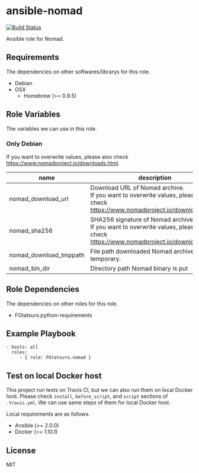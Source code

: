 ansible-nomad
====================================

[![Build Status](https://travis-ci.org/FGtatsuro/ansible-nomad.svg?branch=master)](https://travis-ci.org/FGtatsuro/ansible-nomad)

Ansible role for Nomad.

Requirements
------------

The dependencies on other softwares/librarys for this role.

- Debian
- OSX
  - Homebrew (>= 0.9.5)

Role Variables
--------------

The variables we can use in this role.

### Only Debian

If you want to overwrite values, please also check https://www.nomadproject.io/downloads.html.

|name|description|type|default|
|---|---|---|---|
|nomad_download_url|Download URL of Nomad archive. <br>If you want to overwrite values, please also check https://www.nomadproject.io/downloads.html.|str|https://releases.hashicorp.com/nomad/0.4.1/nomad_0.4.1_linux_amd64.zip|
|nomad_sha256|SHA256 signature of Nomad archive. <br>If you want to overwrite values, please also check https://www.nomadproject.io/downloads.html.|str|0cdb5dd95c918c6237dddeafe2e9d2049558fea79ed43eacdfcd247d5b093d67|
|nomad_download_tmppath|File path downloaded Nomad archive is put temporary.|str|/tmp/nomad.zip|
|nomad_bin_dir|Directory path Nomad binary is put|str|/usr/local/bin|

Role Dependencies
-----------------

The dependencies on other roles for this role.

- FGtatsuro.python-requirements

Example Playbook
----------------

    - hosts: all
      roles:
         - { role: FGtatsuro.nomad }

Test on local Docker host
-------------------------

This project run tests on Travis CI, but we can also run them on local Docker host.
Please check `install`, `before_script`, and `script` sections of `.travis.yml`.
We can use same steps of them for local Docker host.

Local requirements are as follows.

- Ansible (>= 2.0.0)
- Docker (>= 1.10.1)

License
-------

MIT

